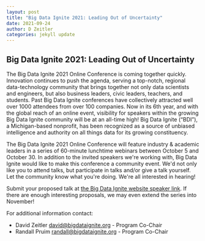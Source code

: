 ```yaml
---
layout: post
title: "Big Data Ignite 2021: Leading Out of Uncertainty"
date: 2021-09-24
author: D Zeitler
categories: jekyll update
---
```



## Big Data Ignite 2021: Leading Out of Uncertainty

The Big Data Ignite 2021 Online Conference is coming together quickly. Innovation continues to push the agenda, serving a top-notch, regional data-technology community that brings together not only data scientists and engineers, but also business leaders, civic leaders, teachers, and students.  Past Big Data Ignite conferences have collectively attracted well over 1000 attendees from over 100 companies.  Now in its 6th year, and with the global reach of an online event, visibility for speakers within the growing Big Data Ignite community will be at an all-time high!  Big Data Ignite (“BDI”), a Michigan-based nonprofit, has been recognized as a source of unbiased intelligence and authority on all things data for its growing constituency.

The Big Data Ignite 2021 Online Conference will feature industry & academic leaders in a series of 60-minute lunchtime webinars between October 5 and October 30. In addition to the invited speakers we're working with, Big Data Ignite would like to make this conference a community event. We'd not only like you to attend talks, but participate in talks and/or give a talk yourself. Let the community know what you're doing. We're all interested in hearing!

Submit your proposed talk at [the Big Data Ignite website speaker link](https://bigdataignite.org/become-a-speaker/). If there are enough interesting proposals, we may even extend the series into November!

For additional information contact: 
* David Zeitler <david@bigdataignite.org> - Program Co-Chair
* Randall Pruim <randall@bigdataignite.org> - Program Co-Chair
